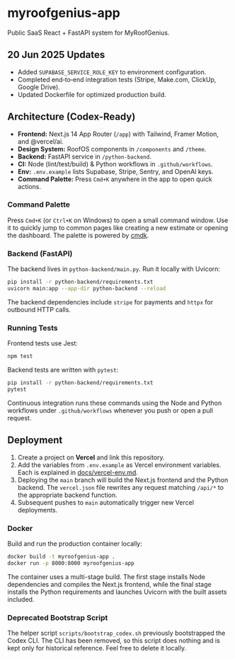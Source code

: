 # myroofgenius-app
Public SaaS React + FastAPI system for MyRoofGenius.

## 20 Jun 2025 Updates

- Added `SUPABASE_SERVICE_ROLE_KEY` to environment configuration.
- Completed end‑to‑end integration tests (Stripe, Make.com, ClickUp, Google Drive).
- Updated Dockerfile for optimized production build.

## Architecture (Codex-Ready)

- **Frontend:** Next.js 14 App Router (`/app`) with Tailwind, Framer Motion, and @vercel/ai.
- **Design System:** RoofOS components in `/components` and `/theme`.
- **Backend:** FastAPI service in `/python-backend`.
- **CI:** Node (lint/test/build) & Python workflows in `.github/workflows`.
- **Env:** `.env.example` lists Supabase, Stripe, Sentry, and OpenAI keys.
- **Command Palette:** Press `Cmd+K` anywhere in the app to open quick actions.

### Command Palette

Press `Cmd+K` (or `Ctrl+K` on Windows) to open a small command window. Use it to
quickly jump to common pages like creating a new estimate or opening the
dashboard. The palette is powered by [cmdk](https://github.com/pacocoursey/cmdk).


### Backend (FastAPI)
The backend lives in `python-backend/main.py`.
Run it locally with Uvicorn:
```bash
pip install -r python-backend/requirements.txt
uvicorn main:app --app-dir python-backend --reload
```
The backend dependencies include `stripe` for payments and `httpx` for outbound HTTP calls.

### Running Tests

Frontend tests use Jest:
```bash
npm test
```

Backend tests are written with `pytest`:
```bash
pip install -r python-backend/requirements.txt
pytest
```

Continuous integration runs these commands using the Node and Python workflows under `.github/workflows` whenever you push or open a pull request.

## Deployment

1. Create a project on **Vercel** and link this repository.
2. Add the variables from `.env.example` as Vercel environment variables. Each is explained in [docs/vercel-env.md](docs/vercel-env.md).
3. Deploying the `main` branch will build the Next.js frontend and the Python backend. The `vercel.json` file rewrites any request matching `/api/*` to the appropriate backend function.
4. Subsequent pushes to `main` automatically trigger new Vercel deployments.

### Docker

Build and run the production container locally:

```bash
docker build -t myroofgenius-app .
docker run -p 8000:8000 myroofgenius-app
```

The container uses a multi-stage build. The first stage installs Node
dependencies and compiles the Next.js frontend, while the final stage installs
the Python requirements and launches Uvicorn with the built assets included.

### Deprecated Bootstrap Script
The helper script `scripts/bootstrap_codex.sh` previously bootstrapped the
Codex CLI. The CLI has been removed, so this script does nothing and is kept
only for historical reference. Feel free to delete it locally.
